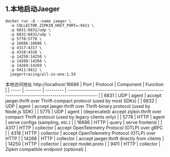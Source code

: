 ## 1.本地启动Jaeger
``` shell
docker run -d --name jaeger \
  -e COLLECTOR_ZIPKIN_HOST_PORT=:9411 \
  -p 6831:6831/udp \
  -p 6832:6832/udp \
  -p 5778:5778 \
  -p 16686:16686 \
  -p 4317:4317 \
  -p 4318:4318 \
  -p 14250:14250 \
  -p 14268:14268 \
  -p 14269:14269 \
  -p 9411:9411 \
  jaegertracing/all-in-one:1.55
```
本地访问地址 http://localhost:16686
| Port  | Protocol | Component | Function                                                                                     |
| ----- | -------- | --------- | -------------------------------------------------------------------------------------------- |
| 6831  | UDP      | agent     | accept jaeger.thrift over Thrift-compact protocol (used by most SDKs)                        |
| 6832  | UDP      | agent     | accept jaeger.thrift over Thrift-binary protocol (used by Node.js SDK)                       |
| 5775  | UDP      | agent     | (deprecated) accept zipkin.thrift over compact Thrift protocol (used by legacy clients only) |
| 5778  | HTTP     | agent     | serve configs (sampling, etc.)                                                               |
| 16686 | HTTP     | query     | serve frontend                                                                               |
| 4317  | HTTP     | collector | accept OpenTelemetry Protocol (OTLP) over gRPC                                               |
| 4318  | HTTP     | collector | accept OpenTelemetry Protocol (OTLP) over HTTP                                               |
| 14268 | HTTP     | collector | accept jaeger.thrift directly from clients                                                   |
| 14250 | HTTP     | collector | accept model.proto                                                                           |
| 9411  | HTTP     | collector | Zipkin compatible endpoint (optional)                                                        |
